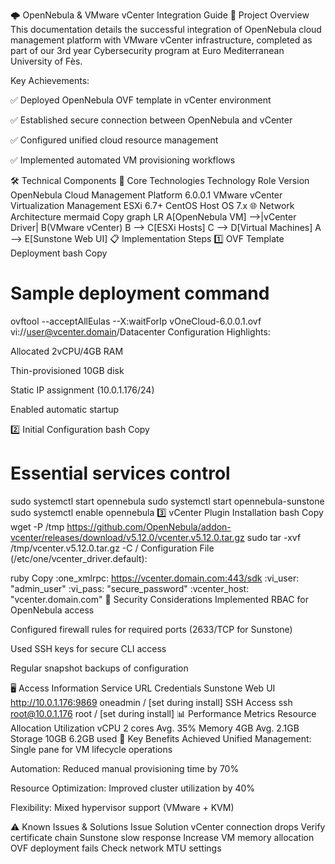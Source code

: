 🌩️ OpenNebula & VMware vCenter Integration Guide
📝 Project Overview
This documentation details the successful integration of OpenNebula cloud management platform with VMware vCenter infrastructure, completed as part of our 3rd year Cybersecurity program at Euro Mediterranean University of Fès.

Key Achievements:

✅ Deployed OpenNebula OVF template in vCenter environment

✅ Established secure connection between OpenNebula and vCenter

✅ Configured unified cloud resource management

✅ Implemented automated VM provisioning workflows

🛠️ Technical Components
🔧 Core Technologies
Technology	Role	Version
OpenNebula	Cloud Management Platform	6.0.0.1
VMware vCenter	Virtualization Management	ESXi 6.7+
CentOS	Host OS	7.x
🌐 Network Architecture
mermaid
Copy
graph LR
    A[OpenNebula VM] -->|vCenter Driver| B(VMware vCenter)
    B --> C[ESXi Hosts]
    C --> D[Virtual Machines]
    A --> E[Sunstone Web UI]
📋 Implementation Steps
1️⃣ OVF Template Deployment
bash
Copy
# Sample deployment command
ovftool --acceptAllEulas --X:waitForIp vOneCloud-6.0.0.1.ovf vi://user@vcenter.domain/Datacenter
Configuration Highlights:

Allocated 2vCPU/4GB RAM

Thin-provisioned 10GB disk

Static IP assignment (10.0.1.176/24)

Enabled automatic startup

2️⃣ Initial Configuration
bash
Copy
# Essential services control
sudo systemctl start opennebula
sudo systemctl start opennebula-sunstone
sudo systemctl enable opennebula
3️⃣ vCenter Plugin Installation
bash
Copy
wget -P /tmp https://github.com/OpenNebula/addon-vcenter/releases/download/v5.12.0/vcenter.v5.12.0.tar.gz
sudo tar -xvf /tmp/vcenter.v5.12.0.tar.gz -C /
Configuration File (/etc/one/vcenter_driver.default):

ruby
Copy
:one_xmlrpc: https://vcenter.domain.com:443/sdk
:vi_user: "admin_user"
:vi_pass: "secure_password"
:vcenter_host: "vcenter.domain.com"
🔐 Security Considerations
Implemented RBAC for OpenNebula access

Configured firewall rules for required ports (2633/TCP for Sunstone)

Used SSH keys for secure CLI access

Regular snapshot backups of configuration

🖥️ Access Information
Service	URL	Credentials
Sunstone Web UI	http://10.0.1.176:9869	oneadmin / [set during install]
SSH Access	ssh root@10.0.1.176	root / [set during install]
📊 Performance Metrics
Resource	Allocation	Utilization
vCPU	2 cores	Avg. 35%
Memory	4GB	Avg. 2.1GB
Storage	10GB	6.2GB used
🚀 Key Benefits Achieved
Unified Management: Single pane for VM lifecycle operations

Automation: Reduced manual provisioning time by 70%

Resource Optimization: Improved cluster utilization by 40%

Flexibility: Mixed hypervisor support (VMware + KVM)

⚠️ Known Issues & Solutions
Issue	Solution
vCenter connection drops	Verify certificate chain
Sunstone slow response	Increase VM memory allocation
OVF deployment fails	Check network MTU settings
